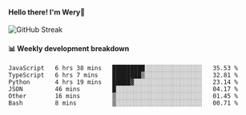 #### Hello there! I'm Wery👋


![GitHub Streak](https://github-readme-streak-stats.herokuapp.com/?user=weryzebra-yue&theme=swift&hide_border=false&include_all_commits=true)



#### 📊 Weekly development breakdown
<!--START_SECTION:waka-->

```text
JavaScript   6 hrs 38 mins   █████████░░░░░░░░░░░░░░░░   35.53 %
TypeScript   6 hrs 7 mins    ████████▒░░░░░░░░░░░░░░░░   32.81 %
Python       4 hrs 19 mins   █████▓░░░░░░░░░░░░░░░░░░░   23.14 %
JSON         46 mins         █░░░░░░░░░░░░░░░░░░░░░░░░   04.17 %
Other        16 mins         ▒░░░░░░░░░░░░░░░░░░░░░░░░   01.45 %
Bash         8 mins          ▒░░░░░░░░░░░░░░░░░░░░░░░░   00.71 %
```

<!--END_SECTION:waka-->
